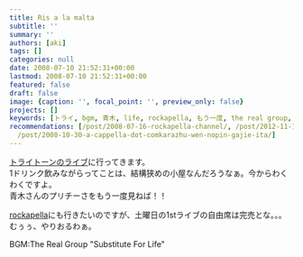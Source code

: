 ```yaml
---
title: Ris a la malta
subtitle: ''
summary: ''
authors: [aki]
tags: []
categories: null
date: 2008-07-10 21:52:31+00:00
lastmod: 2008-07-10 21:52:31+00:00
featured: false
draft: false
image: {caption: '', focal_point: '', preview_only: false}
projects: []
keywords: [トライ, bgm, 青木, life, rockapella, もう一度, the real group, ライブ, for, ｒｙ]
recommendations: [/post/2008-07-16-rockapella-channel/, /post/2012-11-17-11-slash-28nithe-real-groupnoniyuarubamugachu-ru/,
  /post/2008-10-30-a-cappella-dot-comkarazhu-wen-nopin-gajie-ita/]
---
```

[トライトーンのライブ](http://www.tasaku.com/sb/schedule.cgi?mode=detail&y=2008&m=08&id=12)に行ってきます。  
1ドリンク飲みながらってことは、結構狭めの小屋なんだろうなぁ。今からわくわくですよ。  
青木さんのプリチーさをもう一度見ねば！！  
  
[rockapella](http://www.billboard-live.com/pg/shop/show/index.php?mode=detail1&event=6459&shop=1)にも行きたいのですが、土曜日の1stライブの自由席は完売とな。。。  
むぅぅ、やりおるわぁ。  
  
BGM:The Real Group "Substitute For Life"



